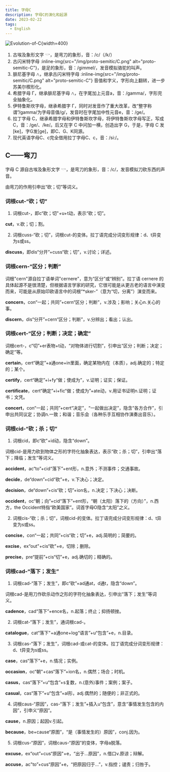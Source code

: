 ```yaml
---
title: 字母C
description: 字母C的演化和起源
date: 2023-02-22
tags:
  - English
---
```


![Evolution-of-C](/img/english/evolution-of-c.png){width=400}

1. 古埃及象形文字 𓎡，是弯刀的象形，音：/c/（/k/）
2. 古闪米特字母 :inline-img{src="/img/proto-semitic/C.png" alt="proto-semitic-C"}，是足的象形，音：/gimmel/，发音模拟骆驼的叫声。
3. 腓尼基字母 𐤂，继承古闪米特字母 :inline-img{src="/img/proto-semitic/C.png" alt="proto-semitic-C"} 音值和字义，字形向上翻转，进一步苏美尔楔形化。
4. 希腊字母 Γ，继承腓尼基字母 𐤂，在字尾加上元音a，音：/gamma/，字形完全抽象化。
5. 伊特鲁斯坎字母，继承希腊字 Γ，同时对发音作了重大改革，改“整字称谓”/gamma/为字母音值/g/，发音时在字尾加中性元音e，音：/ge/。
6. 拉丁字母 C，继承希腊字母和伊特鲁斯坎字母，将伊特鲁斯坎字母写正，写成 C，音：/ge/、/ke/。后又在字 C 中问加一横，创造出字 G，于是，字母 C 发\[ke\]，字G发\[ge\]，即C、G、K同源。
7. 现代英语字母C、c完全借用拉丁字母C、c，音：/si:/。

## C——弯刀

字母 C 源自古埃及象形文字 𓎡，是弯刀的象形，音：/c/，发音模拟刀砍东西的声音。

由弯刀的作用引申出“砍；切”等词义。

### 词根cut-“砍；切”

1. 词根cut-，即c“砍；切"+u+t动，表示“砍；切”。

**cut**，v.砍；切；割。

2. 词根cuss-“砍；切”，词根cut-的变体。拉丁语完成分词变形规律：d、t异变为s或ss。

**discuss**，即dis“分开”+cuss“砍；切”，v.讨论；详述。

### 词根cern-“区分；判断”

词根"cern"源自拉丁语单词"cernere"，意为“区分”或“辨别”。拉丁语 cernere 的具体起源不是很清楚，但根据语言学家的研究，它很可能是从更古老的语言中演变而来，可能是从原始印欧语言中的词根“*sker-”（意为“切，分离”）演变而来。

**concern**，con“一起；共同”+cern“区分；判断”，v.涉及；影响；关心n.关心的事。

**discern**，dis“分开”+cern“区分；判断”，v.分辨出；看出；认出。

### 词根cert-“区分；判断；决定；确定”

词根cert-，c“切”+er表物+t动，“对物体进行切割”，引申出“区分；判断；决定；确定”等。

**certain**，cert“确定”+a通one+in里面，确定某物内在（本质），adj.确定的；特定的；某个。

**certify**，cert“确定”+i+fy“做；使成为”，v.证明；证实；保证。

**certificate**，cert“确定”+i+fic“做；使成为”+ate动，v.用证书证明n.证明；证书；文凭。

**concert**，con“一起；共同”+cert“决定”，“一起做出决定”，隐含“各方合作”，引申出共同议定；协调n.一致；和谐；音乐会（各种乐手互相协作演奏出音乐）。

### 词根cid-“砍；杀；切”

1. 词根cid，即c“砍"+id动，隐含“down”。

词根cid-是用力砍到物体之形的字符化抽象表达，表示“砍；杀；切”，引申出“落下；降临；发生”等词义。

**accident**，ac“to”+cid“落下”+ent形，n.意外；不测事件；交通事故。

**decide**，de“down”+cid“砍”+e，v.下决心；决定。

**decision**，de“down”+cis“砍；切”+ion名，n.决定；下决心；决断。

**occident**，oc“朝；向”+cid“落下”+ent形，“朝（太阳）落下的（方向）”，n.西方，the Occident特指“欧美国家”。词首字母O隐含“太阳”之义。

2. 词根cis-“砍；杀；切”，词根cid-的变体。拉丁语完成分词变形规律：d、t异变为s或ss。

**concise**，con“一起；共同”+cis“砍；切”+e，adj.简明的；简要的。

**excise**，ex“out"+cis“砍"+e，切除；删除。

**precise**，pre“提前”+cis“切”+e，adj.确切的；精确的。

### 词根cad-“落下；发生”

1. 词根cad-“落下；发生”，即c“砍”+ad通at，d通t，隐含“down”。

词根cad-是用刀作砍杀动作之形的字符化抽象表达，引申出“落下；发生”等词义。

**cadence**，cad“落下”+ence名，n.起落；终止；抑扬顿挫。

2. 词根cat-“落下；发生”，通词根cad-。

**catalogue**，cat“落下"+a通one+log“语言”+u“包含”+e，n.目录。

3. 词根cas-“落下；发生”，词根cad-或cat-的变体。拉丁语完成分词变形规律：d、t异变为s或ss。

**case**，cas“落下”+e，n.情况；实例。

**occasion**，oc“朝"+cas“落下”+ion名，n.偶然；场合；时机。

**casus**，cas“落下”+u“包含”+s复数，n.(意外)事件；案例；案子。

**casual**，cas“落下”+u“包含”+al形，adj.偶然的；随便的；非正式的。

4. 词根caus-“原因”，cas-“落下；发生”+插入u“包含”，意含“事情发生包含的内因”，引申义“原因”。

**cause**，n.原因；起因v.引起。

**because**，be+cause“原图”，“是（事情发生的）原因”，conj.因为。

5. 词根cus-“原因”，词根caus-“原因”的变体，字母a脱落。

**excuse**，ex“out”+cus“原因"+e，“出于...原因”，n.借口v.原谅；辩解。

**accuse**，ac"to”+cus“原因”+e，“把原因归于...”，v.指控；谴责；归咎于。
